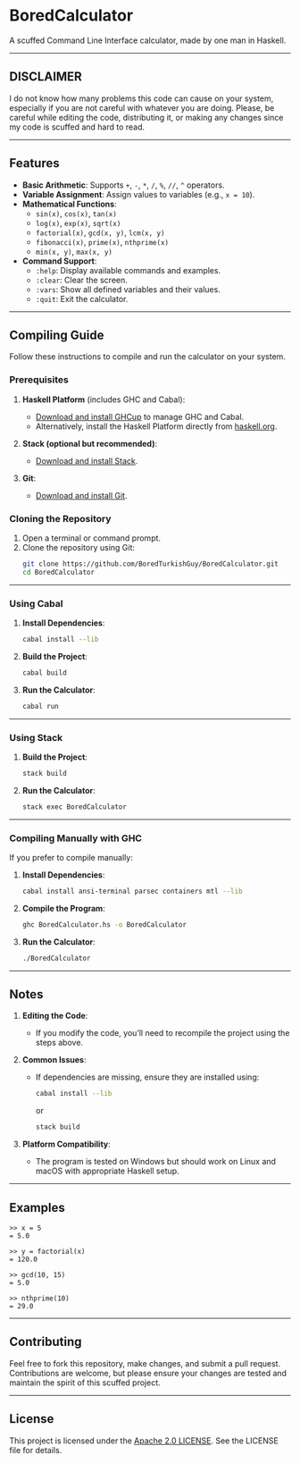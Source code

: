 # BoredCalculator

A scuffed Command Line Interface calculator, made by one man in Haskell.

---

## DISCLAIMER

I do not know how many problems this code can cause on your system, especially if you are not careful with whatever you are doing. Please, be careful while editing the code, distributing it, or making any changes since my code is scuffed and hard to read.

---

## Features

- **Basic Arithmetic**: Supports `+`, `-`, `*`, `/`, `%`, `//`, `^` operators.
- **Variable Assignment**: Assign values to variables (e.g., `x = 10`).
- **Mathematical Functions**:
  - `sin(x)`, `cos(x)`, `tan(x)`
  - `log(x)`, `exp(x)`, `sqrt(x)`
  - `factorial(x)`, `gcd(x, y)`, `lcm(x, y)`
  - `fibonacci(x)`, `prime(x)`, `nthprime(x)`
  - `min(x, y)`, `max(x, y)`
- **Command Support**:
  - `:help`: Display available commands and examples.
  - `:clear`: Clear the screen.
  - `:vars`: Show all defined variables and their values.
  - `:quit`: Exit the calculator.

---

## Compiling Guide

Follow these instructions to compile and run the calculator on your system.

### Prerequisites

1. **Haskell Platform** (includes GHC and Cabal):
   - [Download and install GHCup](https://www.haskell.org/ghcup/) to manage GHC and Cabal.
   - Alternatively, install the Haskell Platform directly from [haskell.org](https://www.haskell.org/platform/).

2. **Stack (optional but recommended)**:
   - [Download and install Stack](https://haskellstack.org/).

3. **Git**:
   - [Download and install Git](https://git-scm.com/downloads).


### Cloning the Repository

1. Open a terminal or command prompt.
2. Clone the repository using Git:
   ```bash
   git clone https://github.com/BoredTurkishGuy/BoredCalculator.git
   cd BoredCalculator
   ```

---

### Using Cabal

1. **Install Dependencies**:
   ```bash
   cabal install --lib
   ```

2. **Build the Project**:
   ```bash
   cabal build
   ```

3. **Run the Calculator**:
   ```bash
   cabal run
   ```

---

### Using Stack

1. **Build the Project**:
   ```bash
   stack build
   ```

2. **Run the Calculator**:
   ```bash
   stack exec BoredCalculator
   ```

---

### Compiling Manually with GHC

If you prefer to compile manually:

1. **Install Dependencies**:
   ```bash
   cabal install ansi-terminal parsec containers mtl --lib
   ```

2. **Compile the Program**:
   ```bash
   ghc BoredCalculator.hs -o BoredCalculator
   ```

3. **Run the Calculator**:
   ```bash
   ./BoredCalculator
   ```

---

## Notes

1. **Editing the Code**:
   - If you modify the code, you’ll need to recompile the project using the steps above.

2. **Common Issues**:
   - If dependencies are missing, ensure they are installed using:
     ```bash
     cabal install --lib
     ```
     or
     ```bash
     stack build
     ```

3. **Platform Compatibility**:
   - The program is tested on Windows but should work on Linux and macOS with appropriate Haskell setup.

---

## Examples

```text
>> x = 5
= 5.0

>> y = factorial(x)
= 120.0

>> gcd(10, 15)
= 5.0

>> nthprime(10)
= 29.0
```

---

## Contributing

Feel free to fork this repository, make changes, and submit a pull request. Contributions are welcome, but please ensure your changes are tested and maintain the spirit of this scuffed project.

---

## License

This project is licensed under the [Apache 2.0 LICENSE](https://github.com/BoredTurkishGuy/BoredCalculator/blob/main/LICENSE). See the LICENSE file for details.
